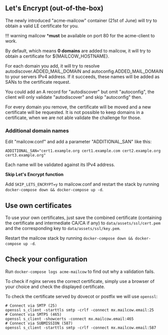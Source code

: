 ## Let's Encrypt (out-of-the-box)

The newly introduced "acme-mailcow" container (21st of June) will try to obtain a valid LE certificate for you.

!!! warning
    mailcow ***must** be available on port 80 for the acme-client to work.
    
By default, which means **0 domains** are added to mailcow, it will try to obtain a certificate for ${MAILCOW_HOSTNAME}.

For each domain you add, it will try to resolve autodiscover.ADDED_MAIL_DOMAIN and autoconfig.ADDED_MAIL_DOMAIN to your servers IPv4 address. If it succeeds, these names will be added as SANs to the certificate request.

You could add an A record for "autodiscover" but omit "autoconfig", the client will only validate "autodiscover" and skip "autoconfig" then.

For every domain you remove, the certificate will be moved and a new certificate will be requested. It is not possible to keep domains in a certificate, when we are not able validate the challenge for those.

### Additional domain names

Edit "mailcow.conf" and add a parameter "ADDITIONAL_SAN" like this:

```
ADDITIONAL_SAN="cert1.example.org cert1.example.com cert2.example.org cert3.example.org"
```

Each name will be validated against its IPv4 address.

**Skip Let's Encrypt function**

Add `SKIP_LETS_ENCRYPT=y` to mailcow.conf and restart the stack by running `docker-compose down && docker-compose up -d`.

## Use own certificates

To use your own certificates, just save the combined certificate (containing the certificate and intermediate CA/CA if any) to `data/assets/ssl/cert.pem` and the corresponding key to `data/assets/ssl/key.pem`.

Restart the mailcow stack by running `docker-compose down && docker-compose up -d`.

## Check your configuration

Run `docker-compose logs acme-mailcow` to find out why a validation fails.

To check if nginx serves the correct certificate, simply use a browser of your choice and check the displayed certificate.

To check the certificate served by dovecot or postfix we will use `openssl`:

```
# Connect via SMTP (25)
openssl s_client -starttls smtp -crlf -connect mx.mailcow.email:25
# Connect via SMTPS (465)
openssl s_client -showcerts -connect mx.mailcow.email:465
# Connect via SUBMISSION (587)
openssl s_client -starttls smtp -crlf -connect mx.mailcow.email:587
```
